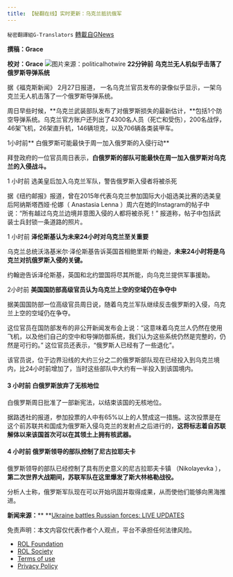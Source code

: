 ```yaml
---
title: 【秘翻在线】实时更新：乌克兰抵抗俄军
---
```

`秘密翻譯組G-Translators` [轉載自GNews](https://gnews.org/zh-hans/2078815/)

**撰稿：Grace**

**校对：Grace**
![](https://assets.gnews.org/wp-content/uploads/2022/02/Screen-Shot-2022-02-27-at-11.25.08-PM.jpeg)图片来源：politicalhotwire
**22分钟前** **乌克兰无人机似乎击落了俄罗斯导弹系统**

据《福克斯新闻》 2月27日报道， 一名乌克兰官员发布的录像似乎显示，一架乌克兰无人机击落了一个俄罗斯导弹系统。

周日早些时候，**乌克兰武装部队发布了对俄罗斯损失的最新估计，**包括1个防空导弹系统。乌克兰官方账户还列出了4300名人员（死亡和受伤），200名战俘，46架飞机，26架直升机，146辆坦克，以及706辆各类装甲车。

1小时前** 白俄罗斯可能最快于周一加入俄罗斯的入侵行动**

拜登政府的一位官员周日表示，**白俄罗斯的部队可能最快在周一加入俄罗斯对乌克兰的入侵战斗。**

1 小时前 选美皇后加入乌克兰军队，警告俄罗斯入侵者将被杀死

据《纽约邮报》报道，曾在2015年代表乌克兰参加国际大小姐选美比赛的选美皇后阿纳斯塔西娅·伦娜（ Anastasia Lenna ）周六在她的Instagram的帖子中说：“所有越过乌克兰边境并意图入侵的人都将被杀死！” 报道称，帖子中包括武装士兵封锁一条道路的照片。

1 小时前 **泽伦斯基认为未来24小时对乌克兰至关重要**

乌克兰总统沃洛基米尔·泽伦斯基告诉英国首相鲍里斯·约翰逊，**未来****24****小时将是乌克兰对抗俄罗斯入侵的关键。**

约翰逊告诉泽伦斯基，英国和北约盟国将尽其所能，向乌克兰提供军事援助。

2小时前 **美国国防部高级官员认为乌克兰上空的空域仍在争夺中**

据美国国防部一位高级官员周日说，随着乌克兰军队继续反击俄罗斯的入侵，乌克兰上空的空域仍在争夺。

这位官员在国防部发布的非公开新闻发布会上说：“这意味着乌克兰人仍然在使用飞机，以及他们自己的空中和导弹防御系统，我们认为这些系统仍然是完整的，仍然是可行的。” 这位官员还表示，“俄罗斯人已经有了一些退化”。

该官员说，位于边界沿线的大约三分之二的俄罗斯部队现在已经投入到乌克兰境内，比24小时前增加了，当时这些部队中大约有一半投入到该国境内。

#### 3 小时前 **白俄罗斯放弃了无核地位**

白俄罗斯周日批准了一部新宪法，以结束该国的无核地位。

据路透社的报道，参加投票的人中有65%以上的人赞成这一措施。这次投票是在这个前苏联共和国成为俄罗斯入侵乌克兰的发射点之后进行的，**这将标志着自苏联解体以来该国首次可以在其领土上拥有核武器。**

#### 4 小时前 **俄罗斯领导的部队控制了尼古拉耶夫卡**

俄罗斯领导的部队已经控制了具有历史意义的尼古拉耶夫卡镇 （Nikolayevka ），**第二次世界大战期间，苏联军队在这里爆发了斯大林格勒战役。**

分析人士称，俄罗斯军队现在可以开始巩固并取得成果，从而使他们能够向黑海推进。

**新闻来源：**** **[Ukraine battles Russian forces: LIVE UPDATES](https://www.foxnews.com/live-news/russia-continues-ukraine-invasion-live-updates)

 

免责声明：本文内容仅代表作者个人观点，平台不承担任何法律风险。

- [ROL Foundation](https://rolfoundation.org/)
- [ROL Society](https://rolsociety.org/)
- [Terms of use](https://gnews.org/terms-of-use-3/)
- [Privacy Policy](https://gnews.org/privacy-policy/)
